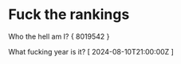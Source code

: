 # Fuck the rankings

Who the hell am I?
{ 8019542 }

What fucking year is it?
[ 2024-08-10T21:00:00Z ]
